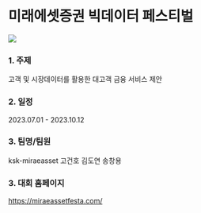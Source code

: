 
# 미래에셋증권 빅데이터 페스티벌
<img src="https://d22mwcuo72mdnl.cloudfront.net/images/2023/top-4.png"> 

### 1. 주제
   고객 및 시장데이터를 활용한 대고객 금융 서비스 제안
### 2. 일정
   2023.07.01 - 2023.10.12
### 3. 팀명/팀원
   ksk-miraeasset
   고건호
   김도연
   송창용
### 3. 대회 홈페이지
   https://miraeassetfesta.com/
